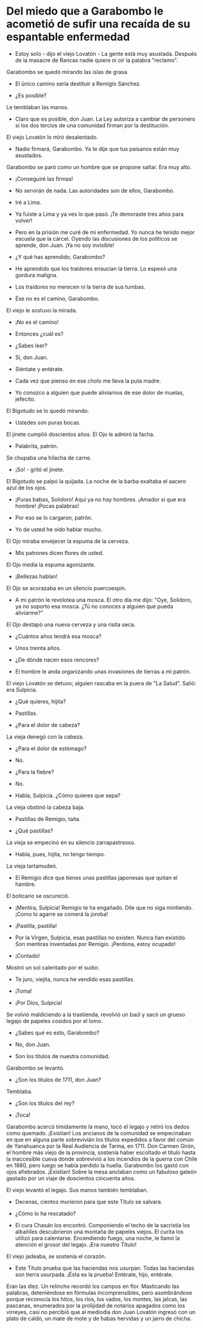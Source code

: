 # Del miedo que a Garabombo le acometió de sufir una recaída de su espantable enfermedad

- Estoy solo - dijo el viejo Lovatón - La gente está muy asustada. Después de la masacre de Rancas nadie quiere ni oír la palabra "reclamo".

Garabombo se quedó mirando las islas de grasa.

- El único camino sería destituir a Remigio Sánchez.

- ¿Es posible?

Le temblaban las manos.

- Claro que es posible, don Juan. La Ley autoriza a cambiar de personero si los dos tercios de una comunidad firman por la destitución.

El viejo Lovatón lo miró desalentado.

- Nadie firmará, Garabombo. Ya te dije que tus paisanos están muy asustados.

Garabombo se paró como un hombre que se propone saltar. Era muy alto.

- ¡Conseguiré las firmas!

- No servirán de nada. Las autoridades son de ellos, Garabombo.

- Iré a Lima.

- Ya fuiste a Lima y ya ves lo que pasó. ¡Te demoraste tres años para volver!

- Pero en la prisión me curé de mi enfermedad. Yo nunca he tenido mejor escuela que la cárcel. Oyendo las discusiones de los políticos se aprende, don Juan. ¡Ya no soy invisible!

- ¿Y qué has aprendido, Garabombo?

- He aprendido que los traidores ensucian la tierra. Lo espesó una gordura maligna.

- Los traidores no merecen ni la tierra de sus tumbas.

- Ése no es el camino, Garabombo.

El viejo le sostuvo la mirada.

- ¡No es el camino!

- Entonces ¿cuál es?

- ¿Sabes leer?

- Sí, don Juan.

- Siéntate y entérate.

- Cada vez que pienso en ese cholo me lleva la puta madre.

- Yo conozco a alguien que puede aliviarnos de ese dolor de muelas, jefecito.

El Bigotudo se lo quedó mirando.

- Ustedes son puras bocas.

El jinete cumplió doscientos años. El Ojo le admiró la facha.

- Palabrita, patrón.

Se chupaba una hilacha de carne.

- ¡So! - gritó el jinete.

El Bigotudo se palpó la quijada. La noche de la barba exaltaba el aacero azul de los ojos.

- ¡Puras babas, Solidoro! Aquí ya no hay hombres. ¡Amador sí que era hombre! ¡Pocas palabras!

- Por eso se lo cargaron, patrón.

- Yo de usted he oído hablar mucho.

El Ojo miraba envejecer la espuma de la cerveza.

- Mis patrones dicen flores de usted.

El Ojo medía la espuma agonizante.

- ¡Bellezas hablan!

El Ojo se acorazaba en un silencio puercoespín.

- A mi patrón le revolotea una mosca. El otro día me dijo: "Oye, Solidoro, ya no soporto esa mosca. ¿Tú no conoces a alguien que pueda aliviarme?"

El Ojo destapó una nueva cerveza y una risita seca.

- ¿Cuántos años tendrá esa mosca?

- Unos treinta años.

- ¿De dónde nacen esos rencores?

- El hombre le anda organizando unas invasiones de tierras a mi patrón.

El viejo Lovatón se detuvo; alguien rascaba en la puera de "La Salud". Salió: era Sulpicia.

- ¿Qué quieres, hijita?

- Pastillas.

- ¿Para el dolor de cabeza?

La vieja denegó con la cabeza.

- ¿Para el dolor de estómago?

- No.

- ¿Para la fiebre?

- No.

- Habla, Sulpicia. ¿Cómo quieres que sepa?

La vieja obstinó la cabeza baja.

- Pastillas de Remigio, taita.

- ¿Qué pastillas?

La vieja se empecinó en su silencio zarrapastrsoso.

- Habla, pues, hijita, no tengo tiempo.

La vieja tartamudeó.

- El Remigio dice que tienes unas pastillas japonesas que quitan el hambre.

El boticario se oscureció.

- ¡Mentira, Sulpicia! Remigio te ha engañado. Dile que no siga mintiendo. ¡Como lo agarre se comerá la joroba!

- ¡Pastilla, pastilla!

- Por la Virgen, Sulpicia, esas pastillas no existen. Nunca han existido. Son mentiras inventadas por Remigio. ¡Perdona, estoy ocupado!

- ¡Contado!

Mostró un sol calentado por el sudor.

- Te juro, viejita, nunca he vendido esas pastillas.

- ¡Toma!

- ¡Por Dios, Sulpicia!

Se volvió maldiciendo a la trastienda, revolvió un baúl y sacó un grueso legajo de papeles cosidos por el lomo.

- ¿Sabes qué es esto, Garabombo?

- No, don Juan.

- Son los títulos de nuestra comunidad.

Garabombo se levantó.

- ¿Son los títulos de 1711, don Juan?

Temblaba.

- ¿Son los títulos del rey?

- ¡Toca!

Garabombo acercó tímidamente la mano, tocó el legajo y retiró los dedos como quemado. ¡Existían! Los ancianos de la comunidad se empecinaban en que en alguna parte sobrevivián los títulos expedidos a favor del común de Yanahuanca por la Real Audiencia de Tarma, en 1711. Don Carmen Girón, el hombre más viejo de la provincia, sostenía haber escoltado el título hasta la inaccesible cueva donde sobrevivió a los incendios de la guerra con Chile en 1880, pero luego se había perdido la huella. Garabombo los gastó con ojos afiebrados. ¡Existían! Sobre la mesa anclaban como un fabuloso galeón gastado por un viaje de doscientos cincuenta años.

El viejo levantó el legajo. Sus manos también temblaban.

- Decenas, cientos murieron para que este Título se salvara.

- ¿Cómo lo ha rescatado?

- El cura Chasán los encontró. Componiendo el techo de la sacristía los albañiles descubrieron una montaña de papeles viejos. El curita los utilizó para calentarse. Encendiendo fuego, una noche, le llamó la atención el grosor del legajo. ¡Era nuestro Título!

El viejo jadeaba, se sostenía el corazón.

- Este Título prueba que las haciendas nos usurpan. Todas las haciendas son tierra usurpada. ¡Ésta es la prueba! Entérate, hijo, entérate.

Eran las diez. Un relincho recordó los campos en flor. Masticando las palabras, deteniéndose en fórmulas incomprensibles, pero asombrándose porque reconocía los hitos, los ríos, los vados, los montes, las jalcas, las pascanas, enumerados por la prolijidad de notarios apagados como los virreyes, casi no percibió que al mediodía don Juan Lovatón ingresó con un plato de caldo, un mate de mote y de habas hervidas y un jarro de chicha.
